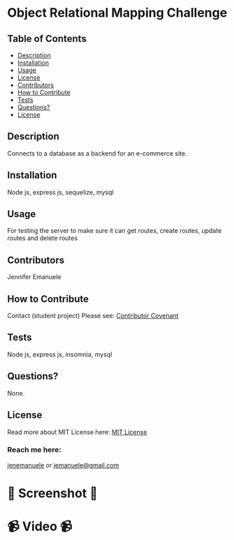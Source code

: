 # Object Relational Mapping Challenge
  ## Table of Contents
  * [Description](#description)
  * [Installation](#installation)
  * [Usage](#usage)
  * [License](#license)
  * [Contributors](#contributors)
  * [How to Contribute](#how-to-contribute)
  * [Tests](#tests)
  * [Questions?](#questions)
  * [License](#license)
  ## Description
  Connects to a database as a backend for an e-commerce site.
  ## Installation
  Node js, express js, sequelize, mysql
  ## Usage
  For testing the server to make sure it can get routes, create routes, update routes and delete routes
  ## Contributors
  Jennifer Emanuele
  ## How to Contribute
  Contact (student project)
  Please see: [Contributor Covenant](https://www.contributor-covenant.org/)
  ## Tests
  Node js, express js, insomnia, mysql
  ## Questions?
  None.
  ## License
  Read more about MIT License here:
  [MIT License](https://opensource.org/licenses/MIT)
  ### Reach me here:
  [jenemanuele](https://github.com/jenemanuele) 
  or jemanuele@gmail.com
  #  💜 Screenshot 💜 
 
  # 📹 Video 📹
